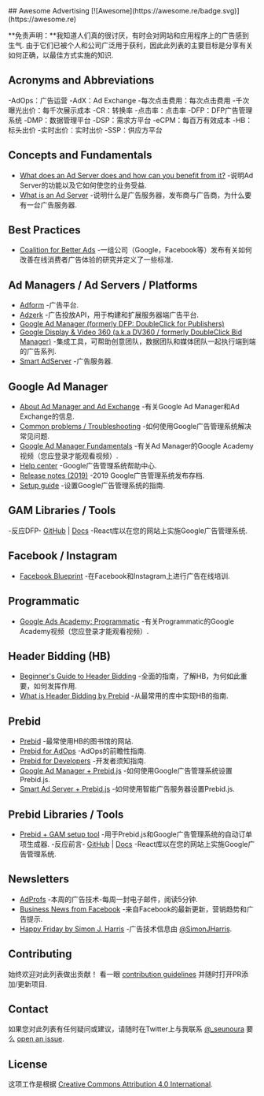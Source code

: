 <div class="github-widget" data-repo="cenoura/awesome-ads"></div>
<script async src="https://pagead2.googlesyndication.com/pagead/js/adsbygoogle.js"></script><ins class="adsbygoogle" style="display:block" data-ad-client="ca-pub-6890694312814945" data-ad-slot="5473692530" data-ad-format="auto"  data-full-width-responsive="true"></ins><script>(adsbygoogle = window.adsbygoogle || []).push({});</script>
## Awesome Advertising [![Awesome](https://awesome.re/badge.svg)](https://awesome.re)


 **免责声明：**我知道人们真的很讨厌，有时会对网站和应用程序上的广告感到生气. 由于它们已被个人和公司广泛用于获利，因此此列表的主要目标是分享有关如何正确，以最佳方式实施的知识.



## Acronyms and Abbreviations

-AdOps：广告运营
-AdX：Ad Exchange
-每次点击费用：每次点击费用
-千次曝光出价：每千次展示成本
-CR：转换率
-点击率：点击率
-DFP：DFP广告管理系统
-DMP：数据管理平台
-DSP：需求方平台
-eCPM：每百万有效成本
-HB：标头出价
-实时出价：实时出价
-SSP：供应方平台

## Concepts and Fundamentals

- [What does an Ad Server does and how can you benefit from it?](https://www.thinkwithgoogle.com/intl/en-145/perspectives/local-articles/what-does-ad-server-do-and-how-can-you-benefit-it/) -说明Ad Server的功能以及它如何使您的业务受益.
- [What is an Ad Server](https://adzerk.com/blog/what-is-an-ad-server/) -说明什么是广告服务器，发布商与广告商，为什么要有一台广告服务器.

## Best Practices

- [Coalition for Better Ads](https://www.betterads.org/) -一组公司（Google，Facebook等）发布有关如何改善在线消费者广告体验的研究并定义了一些标准.

## Ad Managers / Ad Servers / Platforms

- [Adform](https://site.adform.com/) -广告平台.
- [Adzerk](https://adzerk.com/) -广告投放API，用于构建和扩展服务器端广告平台.
- [Google Ad Manager (formerly DFP: DoubleClick for Publishers)](https://admanager.google.com/)
- [Google Display & Video 360 (a.k.a DV360 / formerly DoubleClick Bid Manager)](https://displayvideo.google.com/) -集成工具，可帮助创意团队，数据团队和媒体团队一起执行端到端的广告系列.
- [Smart AdServer](https://smartadserver.com/) -广告服务器.

## Google Ad Manager

- [About Ad Manager and Ad Exchange](https://support.google.com/admanager/topic/7505788) -有关Google Ad Manager和Ad Exchange的信息.
- [Common problems / Troubleshooting](https://support.google.com/admanager/topic/6048322) -如何使用Google广告管理系统解决常见问题.
- [Google Ad Manager Fundamentals](https://skillshop.exceedlms.com/student/path/17117-drive-advertising-revenue-with-google-ad-manager) -有关Ad Manager的Google Academy视频（您应登录才能观看视频）.
- [Help center](https://support.google.com/admanager/) -Google广告管理系统帮助中心.
- [Release notes (2019)](https://support.google.com/admanager/answer/9197913) -2019 Google广告管理系统发布存档.
- [Setup guide](https://support.google.com/admanager/topic/7505789) -设置Google广告管理系统的指南.

## GAM Libraries / Tools

-反应DFP- [GitHub](https://github.com/jaanauati/react-dfp) | [Docs](http://react-dfp.ml/) -React库以在您的网站上实施Google广告管理系统.

## Facebook / Instagram

- [Facebook Blueprint](https://www.facebook.com/business/learn) -在Facebook和Instagram上进行广告在线培训.

## Programmatic

- [Google Ads Academy: Programmatic](https://academy.exceedlms.com/student/catalog/list?category_ids=682-programmatic) -有关Programmatic的Google Academy视频（您应登录才能观看视频）.

## Header Bidding (HB)

- [Beginner's Guide to Header Bidding](https://adprofs.co/beginners-guide-to-header-bidding/) -全面的指南，了解HB，为何如此重要，如何发挥作用.
- [What is Header Bidding by Prebid](http://prebid.org/overview/intro.html#header-bidding) -从最常用的库中实现HB的指南.

## Prebid

- [Prebid](http://prebid.org/) -最常使用HB的图书馆的网站.
- [Prebid for AdOps](http://prebid.org/adops/before-you-start.html) -AdOps的前瞻性指南.
- [Prebid for Developers](http://prebid.org/developers.html) -开发者须知指南.
- [Google Ad Manager + Prebid.js](http://prebid.org/adops/setting-up-prebid-multi-format-in-dfp.html) -如何使用Google广告管理系统设置Prebid.js.
- [Smart Ad Server + Prebid.js](https://support.smartadserver.com/s/article/Holistic-Setup) -如何使用智能广告服务器设置Prebid.js.

## Prebid Libraries / Tools

- [Prebid + GAM setup tool](https://github.com/kmjennison/dfp-prebid-setup) -用于Prebid.js和Google广告管理系统的自动订单项生成器.
-反应前言- [GitHub](https://github.com/technology-ebay-de/react-prebid) | [Docs](https://github.com/technology-ebay-de/react-prebid/wiki) -React库以在您的网站上实施Google广告管理系统.

## Newsletters

- [AdProfs](https://adprofs.co/this-week-in-ad-tech/) -本周的广告技术-每周一封电子邮件，阅读5分钟.
- [Business News from Facebook](https://www.facebook.com/business/m/updates-signup) -来自Facebook的最新更新，营销趋势和广告提示.
- [Happy Friday by Simon J. Harris](https://simonjharris.substack.com) -广告技术信息由 [@SimonJHarris](https://twitter.com/SimonJHarris).

## Contributing

始终欢迎对此列表做出贡献！ 看一眼 [contribution guidelines](https://github.com/cenoura/awesome-ads/blob/master/CONTRIBUTING.md) 并随时打开PR添加/更新项目.

## Contact

如果您对此列表有任何疑问或建议，请随时在Twitter上与我联系 [@\_seunoura](https://twitter.com/_seunoura) 要么 [open an issue](https://github.com/cenoura/awesome-ads/issues/new).

## License

这项工作是根据 [Creative Commons Attribution 4.0 International](https://github.com/cenoura/awesome-ads/blob/master/LICENSE).

